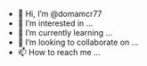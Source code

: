 - 👋 Hi, I’m @domamcr77
- 👀 I’m interested in ...
- 🌱 I’m currently learning ...
- 💞️ I’m looking to collaborate on ...
- 📫 How to reach me ...

<!---
domamcr77/domamcr77 is a ✨ special ✨ repository because its `README.md` (this file) appears on your GitHub profile.
You can click the Preview link to take a look at your changes.
--->
